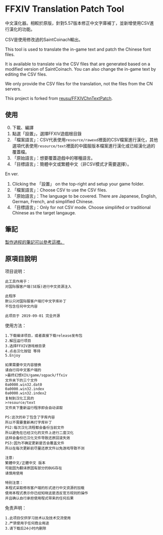 # FFXIV Translation Patch Tool
中文漢化器。相較於原版，針對5.57版本修正中文字庫補丁，並新增使用CSV進行漢化的功能。

CSV是使用修改過的SaintCoinach輸出。

This tool is used to translate the in-game text and patch the Chinese font files.

It is available to translate via the CSV files that are generated based on a modified version of SaintCoinach. You can also change the in-game text by editing the CSV files.

We only provide the CSV files for the translation, not the files from the CN servers.

This project is forked from [reusu/FFXIVChnTextPatch](https://github.com/reusu/FFXIVChnTextPatch).

## 使用
0. 下載、編譯
1. 點選「設置」，選擇FFXIV遊戲根目錄
2. 「檔案語言」：CSV代表使用`resource/rawexd`裡面的CSV檔案進行漢化，其他選項代表使用`resource/text`裡面的中國服版本檔案進行漢化或已經漢化過的覆蓋檔。
3. 「原始語言」：想要覆蓋遊戲中的哪種語言。
4. 「目標語言」：簡體中文或繁體中文（非CSV模式才需要選擇）。

En ver.
1. Clicking the 「設置」 on the top-right and setup your game folder.
2. 「檔案語言」：Choose CSV to use the CSV files.
3. 「原始語言」：The language to be covered. There are Japanese, English, German, French, and simplified Chinese.
4. 「目標語言」：Only for not CSV mode. Choose simpliifed or traditional Chinese as the target langauge.

## 筆記
[製作過程的筆記可以參考這裡。](https://hackmd.io/@GpointChen/SJi_gv-ad)

## 原項目說明
	
项目说明：

	此工具作用于：
	对国际服客户端(SE版)进行中文资源注入

	此程序
	默认只对国际服客户端打中文字库补丁
	不包含任何中文内容
	
	此项目于 2019-09-01 完全开源

使用方法：

	1.下载编译项目，或者直接下载release发布包
	2.解压运行项目
	3.选择FFXIV游戏根目录
	4.点击汉化按钮 等待
	5.Enjoy
	
	如果需要中文内容替换
	请自行将中文客户端的
	>最终幻想XIV/game/sqpack/ffxiv
	文件夹下的三个文件
	0a0000.win32.dat0
	0a0000.win32.index
	0a0000.win32.index2
	复制到汉化工具的
	>resource/text
	文件夹下重新运行程序即会自动读取
	
	PS:这次的补丁包含了字库内容
	所以不需要重新再打字库补丁
	PS2:每次汉化流程都会备份当前文件
	所以避免在已经汉化的文件上进行二度汉化
	这样会备份已汉化文件导致还原回滚失效
	PS3:因为不确定更新是否会覆盖文件
	所以在每次更新前尽量还原文件以免游戏导致不测
	
	注意:
	繁體中文/正體中文 版本
	可能因为翻译原因有部分的BUG存在
	请慎用使用
	
	特别注意：
	本程式采取修改客户端的形式进行中文资源的加载
	使用本程式表示你已经知晓这是违反官方规则的操作
	并且确认自行承担使用程式带来的任何后果

免责声明：

	1.此项目仅供学习技术以及技术交流使用
	2.严禁使用于任何商业用途
	3.请下载后24小时内删除